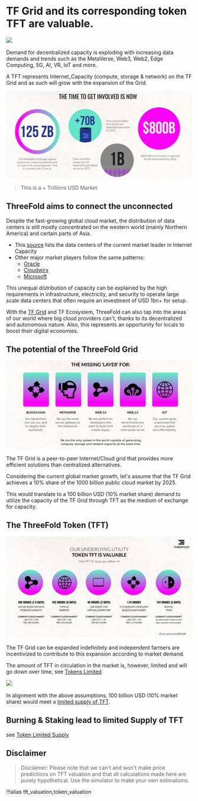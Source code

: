 
<BR>
<BR>

# TF Grid and its corresponding token TFT are valuable.

![](img/tft.jpg)

Demand for decentralized capacity is exploding with increasing data demands and trends such as the MetaVerse, Web3, Web2, Edge Computing, 5G, AI, VR, IoT and more. 

A TFT represents Internet_Capacity (compute, storage & network) on the TF Grid and as such will grow with the expansion of the Grid.

![](img/token_time_to_get_involved_now_.jpg)

> This is a + Trillions USD Market.

## ThreeFold aims to connect the unconnected

Despite the fast-growing global cloud market, the distribution of data centers is still mostly concentrated on the western world (mainly Northern America) and certain parts of Asia.

- This [source](https://wikileaks.org/amazon-atlas/map/) lists the data centers of the current market leader in Internet Capacity
- Other major market players follow the same patterns: 
  - [Oracle](https://blogs.oracle.com/cloud-infrastructure/oracle-launches-four-new-cloud-regions-across-four-continents)
  - [Cloudwirx](https://www.cloudwirx.com/datacenters)
  - [Microsoft](https://yellowduckguy.wordpress.com/2018/03/15/microsoft-worldwide-data-center-locations/)

This unequal distribution of capacity can be explained by the high requirements in infrastructure, electricity, and security to operate large scale data centers that often require an investment of USD 1bn+ for setup.

With the [TF Grid](grid_home) and TF Ecosystem, ThreeFold can also tap into the areas of our world where big cloud providers can't, thanks to its decentralized and autonomous nature. Also, this represents an opportunity for locals to boost their digital economies.

## The potential of the ThreeFold Grid

![](img/missing_layer_.jpg)

The TF Grid is a peer-to-peer Internet/Cloud grid that provides more efficient solutions than centralized alternatives.

Considering the current global market growth, let's assume that the TF Grid achieves a 10% share of the 1000 billion public cloud market by 2025.

This would translate to a 100 billion USD (10% market share) demand to utilize the capacity of the TF Grid through TFT as the medium of exchange for capacity. 

## The ThreeFold Token (TFT)

![](img/token_valuable_.jpg)

The TF Grid can be expanded indefinitely and independent farmers are incentivized to contribute to this expansion according to market demand.

The amount of TFT in circulation in the market is, however, limited and will go down over time, see [Tokens Limited](tft_limited_supply)

![](img/token_issuance_economy1.jpg)

In alignment with the above assumptions, 100 billion USD (10% market share) would meet a [limited supply of TFT](tft_limited_supply).

## Burning & Staking lead to limited Supply of TFT

see [Token Limited Supply](tft_limited_supply)

## Disclaimer

> Disclaimer: Please note that we can't and won't make price predictions on TFT valuation and that all calculations made here are purely hypothetical. Use the simulator to make your own estimations.

!!!alias tft_valuation,token_valuation

